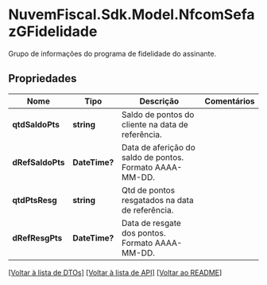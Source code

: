 # NuvemFiscal.Sdk.Model.NfcomSefazGFidelidade
Grupo de informações do programa de fidelidade do assinante.

## Propriedades

Nome | Tipo | Descrição | Comentários
------------ | ------------- | ------------- | -------------
**qtdSaldoPts** | **string** | Saldo de pontos do cliente na  data de referência. | 
**dRefSaldoPts** | **DateTime?** | Data de aferição do saldo de pontos.  Formato AAAA-MM-DD. | 
**qtdPtsResg** | **string** | Qtd de pontos resgatados na  data de referência. | 
**dRefResgPts** | **DateTime?** | Data de resgate dos pontos.  Formato AAAA-MM-DD. | 

[[Voltar à lista de DTOs]](../README.md#documentation-for-models) [[Voltar à lista de API]](../README.md#documentation-for-api-endpoints) [[Voltar ao README]](../README.md)

